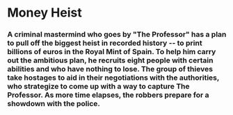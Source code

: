 
# Money Heist

### A criminal mastermind who goes by "The Professor" has a plan to pull off the biggest heist in recorded history -- to print billions of euros in the Royal Mint of Spain. To help him carry out the ambitious plan, he recruits eight people with certain abilities and who have nothing to lose. The group of thieves take hostages to aid in their negotiations with the authorities, who strategize to come up with a way to capture The Professor. As more time elapses, the robbers prepare for a showdown with the police.

